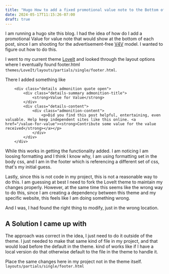 ```yaml
---
title: "Hugo How to add a fixed promotional value note to the Bottom of Each Post"
date: 2024-05-17T11:15:26-07:00
draft: true
---
```


I am running a hugo site this blog. I had the idea of how do I add a promotional Value for value note that would show at the 
bottom of each post, since I am shooting for the advertisement-free [V4V]() model. I wanted to figure out how to do this.

I went to my current theme [LoveIt]() and looked through the layout options where I eventually found footer.html 
`themes/LoveIt/layouts/partials/single/footer.html`.

There I added something like

        <div class="details admonition quote open">
            <div class="details-summary admonition-title">
                <strong>Value for Value</strong>
            </div>
            <div class="details-content">
                <div class="admonition-content">
                    <p>Did you find this post helpful, entertaining, even valuable. Help keep independent sites like this online. <a href="/value-for-value"><strong>Contribute some value for the value received</strong></a></p> 
                </div>
            </div>
        </div>

While this works in getting the functionality added. I am noticing I am loosing formatting  and I think I know why, I am using formatting set in the body css, and I am in the footer which is referencing a different set of css, that's my initial guess.

Lastly, since this is not code in my project, this is not a reasonable way to do this.
I am guessing at best I need to fork the LoveIt theme to maintain my changes properly.
However, at the same time this seems like the wrong way to do this,
since I am creating a dependency between this theme and my specific website, this feels like I am doing something wrong.

And I was, I had found the right thing to modify, just in the wrong location.


## A Solution I came up with

The approach was correct in the idea,  I just need to do it outside of the theme. I just needed to make that same kind of file in my project, and that would load before the default in the theme. kind of works like if I have a local version do that otherwise default to the file in the theme to handle it.

Place the same changes here in my project not in the theme itself. `layouts/partials/single/footer.html`